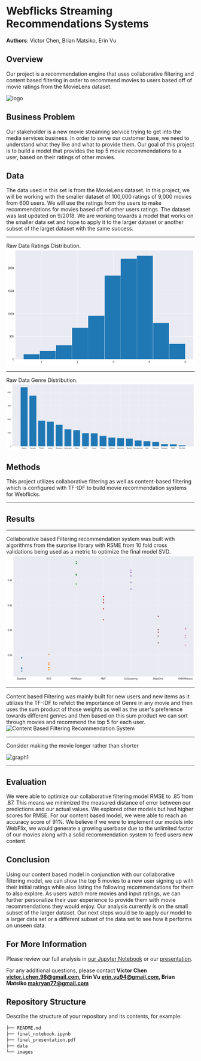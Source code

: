 # Webflicks Streaming Recommendations Systems

**Authors**: Victor Chen, Brian Matsiko, Erin Vu

## Overview

Our project is a recommendation engine that uses collaborative filtering and content based filtering in order to recommend movies to users based off of movie ratings from the MovieLens dataset.

![logo](images/logo.jpeg)

## Business Problem

Our stakeholder is a new movie streaming service trying to get into the media services business. In order to serve our customer base, we need to understand what they like and what to provide them. Our goal of this project is to build a model that provides the top 5 movie recommendations to a user, based on their ratings of other movies.

## Data

The data used in this set is from the MovieLens dataset. In this project, we will be working with the smaller dataset of 100,000 ratings of 9,000 movies from 600 users. We will use the ratings from the users to make recommendations for movies based off of other users ratings. The dataset was last updated on 9/2018. We are working towards a model that works on the smaller data set and hope to apply it to the larger dataset or another subset of the larget dataset with the same success.

***
Raw Data Ratings Distribution.
![Ratings Distribution](./Images/Ratings_distribution.png)

***
Raw Data Genre Distribution.
![Ratings Distribution](./Images/Genre_distribution.png)

## Methods

This project utilizes collaborative filtering as well as content-based filtering which is configured with TF-IDF to build movie recommendation systems for Webflicks.

***

## Results

***
Collaborative based Filtering recommendation system was built with algorithms from the surprise library with RSME from 10 fold cross validations being used as a metric to optimize the final model SVD.
![Surprise Library Model Cross Val Scores ](./Images/Collabrative_System_Models_RSME.png)

***
Content based Filtering was mainly built for new users and new items as it utilizes the TF-IDF to refelct the importance of Genre in any movie and then uses the sum product of those weights as well as the user's preference towards different genres and then based on this sum product we can sort through movies and recommend the top 5 for each user.
![Content Based Filtering Recommendation System](./images/top_studios_revenue.png)

***
Consider making the movie longer rather than shorter

![graph1](./images/rating_runtime_minutes.png)

***


## Evaluation

We were able to optimize our collaborative filtering model RMSE to .85 from .87. This means we minimized the measured distance of error between our predictions and our actual values. We explored other models but had higher scores for RMSE. For our content based model, we were able to reach an accuracy score of 91%. We believe if we were to implement our models into WebFlix, we would generate a growing userbase due to the unlimited factor of our movies along with a solid recommendation system to feed users new content

## Conclusion

Using our content based model in conjunction with our collaborative filtering model, we can show the top 5 movies to a new user signing up with their initial ratings while also listing the following recommendations for them to also explore. As users watch more movies and input ratings, we can further personalize their user experience to provide them with movie recommendations they would enjoy. Our analysis currently is on the small subset of the larger dataset. Our next steps would be to apply our model to a larger data set or a different subset of the data set to see how it performs on unseen data.

## For More Information

Please review our full analysis in [our Jupyter Notebook](./final_notebook.ipynb) or our [presentation](./final_presentation.pdf).

For any additional questions, please contact **Victor Chen victor.i.chen.98@gmail.com, Erin Vu erin.vu94@gmail.com, Brian Matsiko makryan77@gmail.com**

## Repository Structure

Describe the structure of your repository and its contents, for example:

```
├── README.md                          
├── final_notebook.ipynb   
├── final_presentation.pdf         
├── data                            
└── images
```
